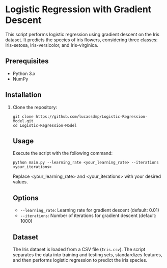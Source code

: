 <title>Logistic Regression with Gradient Descent</title>

<h1>Logistic Regression with Gradient Descent</h1>

<p>This script performs logistic regression using gradient descent on the Iris dataset. It predicts the species of iris flowers, considering three classes: Iris-setosa, Iris-versicolor, and Iris-virginica.</p>

<h2>Prerequisites</h2>

<ul>
<li>Python 3.x</li>
<li>NumPy</li>
</ul>

<h2>Installation</h2>

<ol>
<li>Clone the repository:</li>
<pre><code>git clone https://github.com/lucassdmp/Logistic-Regression-Model.git
cd Logistic-Regression-Model</code></pre>

<h2>Usage</h2>

<p>Execute the script with the following command:</p>
<pre><code>python main.py --learning_rate &lt;your_learning_rate&gt; --iterations &lt;your_iterations&gt;</code></pre>

<p>Replace &lt;your_learning_rate&gt; and &lt;your_iterations&gt; with your desired values.</p>

<h2>Options</h2>

<ul>
<li><code>--learning_rate</code>: Learning rate for gradient descent (default: 0.01)</li>
<li><code>--iterations</code>: Number of iterations for gradient descent (default: 1000)</li>
</ul>

<h2>Dataset</h2>

<p>The Iris dataset is loaded from a CSV file (<code>Iris.csv</code>). The script separates the data into training and testing sets, standardizes features, and then performs logistic regression to predict the iris species.</p>
